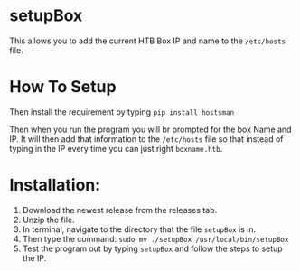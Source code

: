 # setupBox
This allows you to add the current HTB Box IP and name to the `/etc/hosts` file.

# How To Setup

Then install the requirement by typing `pip install hostsman`

Then when you run the program you will br prompted for the box Name and IP. It will then add that information to the `/etc/hosts` file so that instead of typing in the IP every time you can just right `boxname.htb`.

# Installation:
1. Download the newest release from the releases tab.
2. Unzip the file.
3. In terminal, navigate to the directory that the file `setupBox` is in.
4. Then type the command: `sudo mv ./setupBox /usr/local/bin/setupBox`
5. Test the program out by typing `setupBox` and follow the steps to setup the IP.
